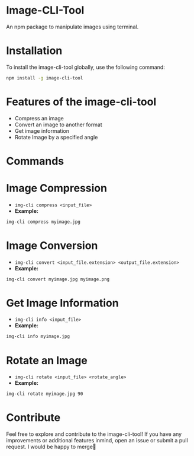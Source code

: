 
# Image-CLI-Tool 
An npm package to manipulate images using terminal.

# Installation

To install the image-cli-tool globally, use the following command:
```bash
npm install -g image-cli-tool
```

# Features of the image-cli-tool

- Compress an image
- Convert an image to another format
- Get image information
- Rotate Image by a specified angle

# Commands

# Image Compression

- `img-cli compress <input_file>`
- **Example:**
```bash
img-cli compress myimage.jpg
```

# Image Conversion

- `img-cli convert <input_file.extension> <output_file.extension>`
- **Example:**
```bash
img-cli convert myimage.jpg myimage.png
```

# Get Image Information

- `img-cli info <input_file>`
- **Example:**
```bash
img-cli info myimage.jpg
```
 # Rotate an Image 
 - `img-cli rotate <input_file> <rotate_angle>`
 - **Example:**
 ```bash
 img-cli rotate myimage.jpg 90
 ```

# Contribute
Feel free to explore and contribute to the image-cli-tool! If you have any improvements or additional features inmind, open an issue or submit a pull request. I would be happy to merge🙂